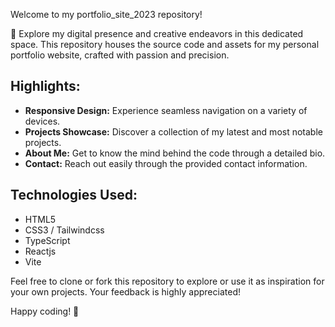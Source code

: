 Welcome to my portfolio_site_2023 repository!

🚀 Explore my digital presence and creative endeavors in this dedicated space. This repository houses the source code and assets for my personal portfolio website, crafted with passion and precision.


## Highlights:
- **Responsive Design:** Experience seamless navigation on a variety of devices.
- **Projects Showcase:** Discover a collection of my latest and most notable projects.
- **About Me:** Get to know the mind behind the code through a detailed bio.
- **Contact:** Reach out easily through the provided contact information.

## Technologies Used:
- HTML5
- CSS3 / Tailwindcss
- TypeScript
- Reactjs
- Vite

Feel free to clone or fork this repository to explore or use it as inspiration for your own projects. Your feedback is highly appreciated!

Happy coding! 🚀
